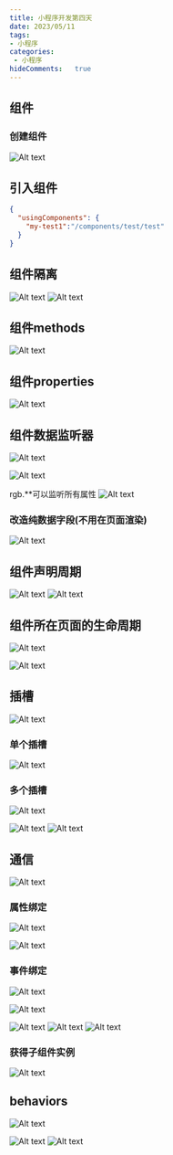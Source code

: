 ```yaml
---
title: 小程序开发第四天
date: 2023/05/11
tags:
- 小程序
categories:
 - 小程序
hideComments:   true 
---
```

## 组件
### 创建组件
![Alt text](../../.vuepress/public/applet/4/1.png)
## 引入组件

~~~json
{
  "usingComponents": {
    "my-test1":"/components/test/test"
  }
}
~~~


## 组件隔离
![Alt text](../../.vuepress/public/applet/4/2.png)
![Alt text](../../.vuepress/public/applet/4/3.png)

## 组件methods
![Alt text](../../.vuepress/public/applet/4/4.png)

## 组件properties
![Alt text](../../.vuepress/public/applet/4/5.png)

## 组件数据监听器

![Alt text](../../.vuepress/public/applet/4/6.png)

![Alt text](../../.vuepress/public/applet/4/7.png)

rgb.**可以监听所有属性
![Alt text](../../.vuepress/public/applet/4/8.png)



### 改造纯数据字段(不用在页面渲染)

![Alt text](../../.vuepress/public/applet/4/9.png)

## 组件声明周期
![Alt text](../../.vuepress/public/applet/4/10.png)
![Alt text](../../.vuepress/public/applet/4/11.png)

## 组件所在页面的生命周期
![Alt text](../../.vuepress/public/applet/4/12.png)

![Alt text](../../.vuepress/public/applet/4/13.png)

## 插槽
![Alt text](../../.vuepress/public/applet/4/14.png)

### 单个插槽
![Alt text](../../.vuepress/public/applet/4/15.png)

### 多个插槽
![Alt text](../../.vuepress/public/applet/4/16.png)

![Alt text](../../.vuepress/public/applet/4/17.png)
![Alt text](../../.vuepress/public/applet/4/18.png)

## 通信

![Alt text](../../.vuepress/public/applet/4/19.png)

### 属性绑定
![Alt text](../../.vuepress/public/applet/4/20.png)

![Alt text](../../.vuepress/public/applet/4/21.png)

### 事件绑定
![Alt text](../../.vuepress/public/applet/4/22.png)

![Alt text](../../.vuepress/public/applet/4/23.png)

![Alt text](../../.vuepress/public/applet/4/24.png)
![Alt text](../../.vuepress/public/applet/4/25.png)
![Alt text](../../.vuepress/public/applet/4/26.png)

### 获得子组件实例
![Alt text](../../.vuepress/public/applet/4/27.png)

## behaviors
![Alt text](../../.vuepress/public/applet/4/28.png)

![Alt text](../../.vuepress/public/applet/4/29.png)
![Alt text](../../.vuepress/public/applet/4/30.png)